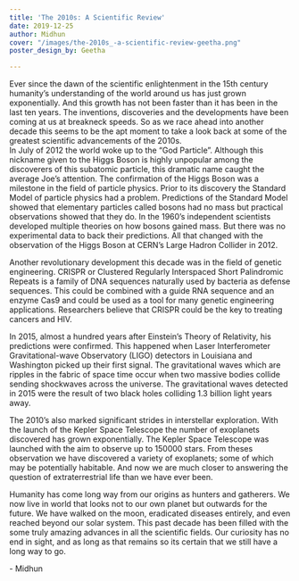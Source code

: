 ```yaml
---
title: 'The 2010s: A Scientific Review'
date: 2019-12-25
author: Midhun
cover: "/images/the-2010s_-a-scientific-review-geetha.png"
poster_design_by: Geetha

---
```

Ever since the dawn of the scientific enlightenment in the 15th century humanity’s understanding of the world around us has just grown exponentially. And this growth has not been faster than it has been in the last ten years. The inventions, discoveries and the developments have been coming at us at breakneck speeds. So as we race ahead into another decade this seems to be the apt moment to take a look back at some of the greatest scientific advancements of the 2010s.  
In July of 2012 the world woke up to the “God Particle”. Although this nickname given to the Higgs Boson is highly unpopular among the discoverers of this subatomic particle, this dramatic name caught the average Joe’s attention. The confirmation of the Higgs Boson was a milestone in the field of particle physics. Prior to its discovery the Standard Model of particle physics had a problem. Predictions of the Standard Model showed that elementary particles called bosons had no mass but practical observations showed that they do. In the 1960’s independent scientists developed multiple theories on how bosons gained mass. But there was no experimental data to back their predictions. All that changed with the observation of the Higgs Boson at CERN’s Large Hadron Collider in 2012.


Another revolutionary development this decade was in the field of genetic engineering. CRISPR or Clustered Regularly Interspaced Short Palindromic Repeats is a family of DNA sequences naturally used by bacteria as defense sequences. This could be combined with a guide RNA sequence and an enzyme Cas9 and could be used as a tool for many genetic engineering applications. Researchers believe that CRISPR could be the key to treating cancers and HIV.

  
In 2015, almost a hundred years after Einstein’s Theory of Relativity, his predictions were confirmed. This happened when Laser Interferometer Gravitational-wave Observatory (LIGO) detectors in Louisiana and Washington picked up their first signal. The gravitational waves which are ripples in the fabric of space time occur when two massive bodies collide sending shockwaves across the universe. The gravitational waves detected in 2015 were the result of two black holes colliding 1.3 billion light years away.

  
The 2010’s also marked significant strides in interstellar exploration. With the launch of the Kepler Space Telescope the number of exoplanets discovered has grown exponentially. The Kepler Space Telescope was launched with the aim to observe up to 150000 stars. From theses observation we have discovered a variety of exoplanets; some of which may be potentially habitable. And now we are much closer to answering the question of extraterrestrial life than we have ever been.

  
Humanity has come long way from our origins as hunters and gatherers. We now live in world that looks not to our own planet but outwards for the future. We have walked on the moon, eradicated diseases entirely, and even reached beyond our solar system. This past decade has been filled with the some truly amazing advances in all the scientific fields. Our curiosity has no end in sight, and as long as that remains so its certain that we still have a long way to go.

\- Midhun 